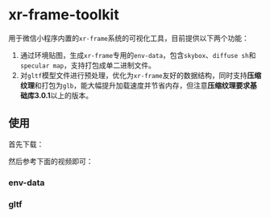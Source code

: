 # xr-frame-toolkit

用于微信小程序内置的`xr-frame`系统的可视化工具，目前提供以下两个功能：

1. 通过环境贴图，生成`xr-frame`专用的`env-data`，包含`skybox`、`diffuse sh`和`specular map`，支持打包成单二进制文件。
2. 对`gltf`模型文件进行预处理，优化为`xr-frame`友好的数据结构，同时支持**压缩纹理**和打包为`glb`，能大幅提升加载速度并节省内存，但注意**压缩纹理要求基础库3.0.1**以上的版本。

## 使用

首先下载：

然后参考下面的视频即可：

### env-data


### gltf

